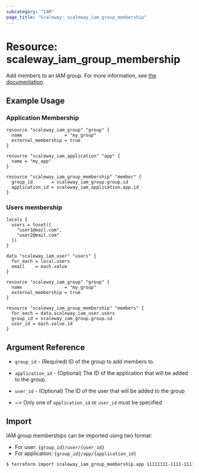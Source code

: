 ```yaml
---
subcategory: "IAM"
page_title: "Scaleway: scaleway_iam_group_membership"
---
```


# Resource: scaleway_iam_group_membership

Add members to an IAM group.
For more information, see [the documentation](https://developers.scaleway.com/en/products/iam/api/v1alpha1/#groups-f592eb).

## Example Usage

### Application Membership

```hcl
resource "scaleway_iam_group" "group" {
  name                = "my_group"
  external_membership = true
}

resource "scaleway_iam_application" "app" {
  name = "my_app"
}

resource "scaleway_iam_group_membership" "member" {
  group_id       = scaleway_iam_group.group.id
  application_id = scaleway_iam_application.app.id
}
```

### Users membership

```hcl
locals {
  users = toset([
    "user1@mail.com",
    "user2@mail.com"
  ])
}

data "scaleway_iam_user" "users" {
  for_each = local.users
  email    = each.value
}

resource "scaleway_iam_group" "group" {
  name                = "my_group"
  external_membership = true
}

resource "scaleway_iam_group_membership" "members" {
  for_each = data.scaleway_iam_user.users
  group_id = scaleway_iam_group.group.id
  user_id = each.value.id
}
```

## Argument Reference

- `group_id` - (Required) ID of the group to add members to.

- `application_id` - (Optional) The ID of the application that will be added to the group.

- `user_id` - (Optional) The ID of the user that will be added to the group

- ~> Only one of `application_id` or `user_id` must be specified

## Import

IAM group memberships can be imported using two format:

- For user: `{group_id}/user/{user_id}`
- For application: `{group_id}/app/{application_id}`

```bash
$ terraform import scaleway_iam_group_membership.app 11111111-1111-1111-1111-111111111111/app/11111111-1111-1111-1111-111111111111
```
